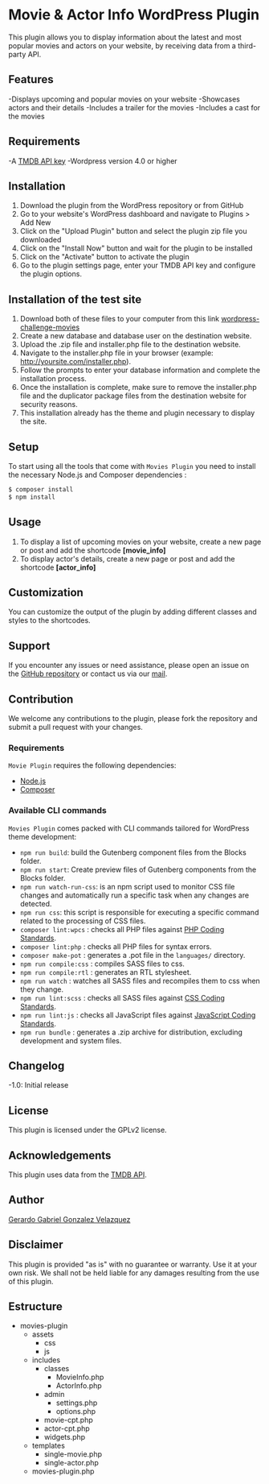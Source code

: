 # Movie & Actor Info WordPress Plugin
This plugin allows you to display information about the latest and most popular movies and actors on your website, by receiving data from a third-party API.

## Features
-Displays upcoming and popular movies on your website
-Showcases actors and their details
-Includes a trailer for the movies
-Includes a cast for the movies

## Requirements
-A [TMDB API key](https://www.themoviedb.org/settings/api)
-Wordpress version 4.0 or higher

## Installation
1. Download the plugin from the WordPress repository or from GitHub
2. Go to your website's WordPress dashboard and navigate to Plugins > Add New
3. Click on the "Upload Plugin" button and select the plugin zip file you downloaded
4. Click on the "Install Now" button and wait for the plugin to be installed
5. Click on the "Activate" button to activate the plugin
6. Go to the plugin settings page, enter your TMDB API key and configure the plugin options.

## Installation of the test site
1. Download both of these files to your computer from this link [wordpress-challenge-movies](https://drive.google.com/drive/folders/1_8FXirdeLc-caoLTdC3OVi3TjOEyEFRy?usp=share_link)
2. Create a new database and database user on the destination website.
3. Upload the .zip file and installer.php file to the destination website.
4. Navigate to the installer.php file in your browser (example: http://yoursite.com/installer.php).
5. Follow the prompts to enter your database information and complete the installation process.
6. Once the installation is complete, make sure to remove the installer.php file and the duplicator package files from the destination website for security reasons.
7. This installation already has the theme and plugin necessary to display the site.

## Setup
To start using all the tools that come with `Movies Plugin`  you need to install the necessary Node.js and Composer dependencies :

```sh
$ composer install
$ npm install
```

## Usage
1. To display a list of upcoming movies on your website, create a new page or post and add the shortcode **\[movie_info\]**
2. To display actor's details, create a new page or post and add the shortcode **\[actor_info\]**

## Customization
You can customize the output of the plugin by adding different classes and styles to the shortcodes.

## Support
If you encounter any issues or need assistance, please open an issue on the [GitHub repository](https://github.com/Gergab00/movie-plugin) or contact us via our [mail](contact@gerardo-gonzalez.dev).

## Contribution
We welcome any contributions to the plugin, please fork the repository and submit a pull request with your changes.

### Requirements

`Movie Plugin` requires the following dependencies:

- [Node.js](https://nodejs.org/)
- [Composer](https://getcomposer.org/)

### Available CLI commands

`Movies Plugin` comes packed with CLI commands tailored for WordPress theme development:
- `npm run build`: build the Gutenberg component files from the Blocks folder.
- `npm run start`: Create preview files of Gutenberg components from the Blocks folder.
- `npm run watch-run-css`: is an npm script used to monitor CSS file changes and automatically run a specific task when any changes are detected.
- `npm run css`: this script is responsible for executing a specific command related to the processing of CSS files.
- `composer lint:wpcs` : checks all PHP files against [PHP Coding Standards](https://developer.wordpress.org/coding-standards/wordpress-coding-standards/php/).
- `composer lint:php` : checks all PHP files for syntax errors.
- `composer make-pot` : generates a .pot file in the `languages/` directory.
- `npm run compile:css` : compiles SASS files to css.
- `npm run compile:rtl` : generates an RTL stylesheet.
- `npm run watch` : watches all SASS files and recompiles them to css when they change.
- `npm run lint:scss` : checks all SASS files against [CSS Coding Standards](https://developer.wordpress.org/coding-standards/wordpress-coding-standards/css/).
- `npm run lint:js` : checks all JavaScript files against [JavaScript Coding Standards](https://developer.wordpress.org/coding-standards/wordpress-coding-standards/javascript/).
- `npm run bundle` : generates a .zip archive for distribution, excluding development and system files.

## Changelog
-1.0: Initial release

## License
This plugin is licensed under the GPLv2 license.

## Acknowledgements
This plugin uses data from the [TMDB API](https://www.themoviedb.org/).

## Author
[Gerardo Gabriel Gonzalez Velazquez](https://gerardo-gonzalez.dev)

## Disclaimer
This plugin is provided "as is" with no guarantee or warranty. Use it at your own risk. We shall not be held liable for any damages resulting from the use of this plugin.

## Estructure
- movies-plugin
    - assets
        - css
        - js
    - includes
        - classes
            - MovieInfo.php
            - ActorInfo.php
        - admin
            - settings.php
            - options.php
        - movie-cpt.php
        - actor-cpt.php
        - widgets.php
    - templates
        - single-movie.php
        - single-actor.php
    - movies-plugin.php